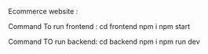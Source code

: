 Ecommerce website : 

Command To run frontend :
cd frontend
npm i 
npm start 


Command TO run backend:
cd backend
npm i
npm run dev

